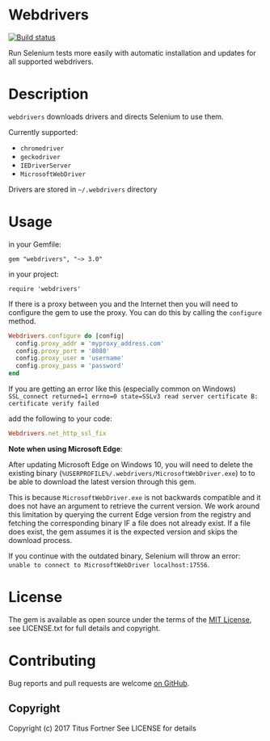 # Webdrivers

[![Build status](https://api.travis-ci.org/titusfortner/webdrivers.svg)](https://travis-ci.org/titusfortner/webdrivers)

Run Selenium tests more easily with automatic installation and updates for all supported webdrivers.

# Description

`webdrivers` downloads drivers and directs Selenium to use them.

Currently supported:
* `chromedriver`
* `geckodriver`
* `IEDriverServer`
* `MicrosoftWebDriver`

Drivers are stored in `~/.webdrivers` directory

# Usage

in your Gemfile: 

`gem "webdrivers", "~> 3.0"`

in your project:

`require 'webdrivers'`

If there is a proxy between you and the Internet then you will need to configure
the gem to use the proxy.  You can do this by calling the `configure` method.

````ruby
Webdrivers.configure do |config|
  config.proxy_addr = 'myproxy_address.com'
  config.proxy_port = '8080'
  config.proxy_user = 'username'
  config.proxy_pass = 'password'
end
````

If you are getting an error like this (especially common on Windows)  
`SSL_connect returned=1 errno=0 state=SSLv3 read server certificate B: certificate verify failed`

add the following to your code:

````ruby
Webdrivers.net_http_ssl_fix
````

**Note when using Microsoft Edge**:

After updating Microsoft Edge on Windows 10, you will need to delete the existing binary (`%USERPROFILE%/.webdrivers/MicrosoftWebDriver.exe`) to
to be able to download the latest version through this gem.

This is because `MicrosoftWebDriver.exe` is not backwards compatible and it does not have an argument to retrieve 
the current version. We work around this limitation by querying the current Edge version from the registry and 
fetching the corresponding binary IF a file does not already exist. If a file does exist, the gem assumes it is the 
expected version and skips the download process.

If you continue with the outdated binary, Selenium will throw an error: `unable to connect to MicrosoftWebDriver localhost:17556`.

# License

The gem is available as open source under the terms of the [MIT License](http://opensource.org/licenses/MIT), 
see LICENSE.txt for full details and copyright.


# Contributing

Bug reports and pull requests are welcome [on GitHub](https://github.com/titusfortner/webdrivers).


## Copyright

Copyright (c) 2017 Titus Fortner
See LICENSE for details
